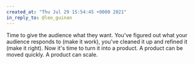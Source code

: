 ```yaml
---
created_at: "Thu Jul 29 15:54:45 +0000 2021"
in_reply_to: @leo_guinan
---
```


Time to give the audience what they want. You've figured out what your audience responds to (make it work), you've cleaned it up and refined it (make it right). Now it's time to turn it into a product. A product can be moved quickly. A product can scale.